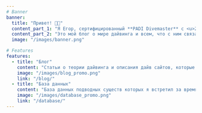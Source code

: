```yaml
---
# Banner
banner:
  title: "Привет! 👋🏼"
  content_part_1: "Я Егор, сертифицированный **PADI Divemaster** с <u>205 погружениями</u> в открытой воде 🤿."
  content_part_2: "Это мой блог о мире дайвинга и всем, что с ним связано. Здесь вы найдете статьи о теории дайвинга, описания дайв-сайтов, которые я посетил, а также базу данных подводных существ, с которыми я встретился за время своих погружений."
  image: "/images/banner.png"

# Features
features:
  - title: "Блог"
    content: "Статьи о теории дайвинга и описания дайв сайтов, которые я посетил."
    image: "/images/blog_promo.png"
    link: "/blog/"
  - title: "База данных"
    content: "База данных подводных существ которых я встретил за время погружений."
    image: "/images/database_promo.png"
    link: "/database/"
---
```

